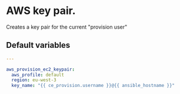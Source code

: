 # AWS key pair.
Creates a key pair for the current "provision user"
<!--TOC-->
<!--ENDTOC-->

<!--ROLEVARS-->
## Default variables
```yaml
---

aws_provision_ec2_keypair:
  aws_profile: default
  region: eu-west-3
  key_name: "{{ ce_provision.username }}@{{ ansible_hostname }}"
```

<!--ENDROLEVARS-->
